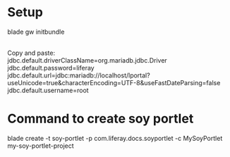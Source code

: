 # Setup
blade gw initbundle </br >

</br >
Copy and paste: </br >
jdbc.default.driverClassName=org.mariadb.jdbc.Driver
jdbc.default.password=liferay
jdbc.default.url=jdbc:mariadb://localhost/lportal?useUnicode=true&characterEncoding=UTF-8&useFastDateParsing=false
jdbc.default.username=root

# Command to create soy portlet

blade create -t soy-portlet -p com.liferay.docs.soyportlet -c MySoyPortlet my-soy-portlet-project
